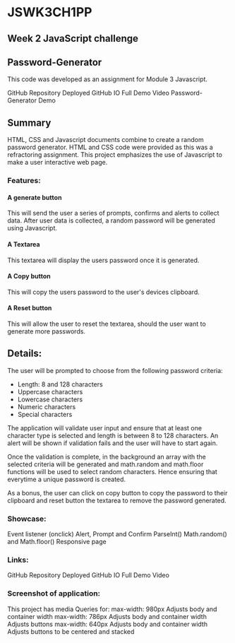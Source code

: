 # JSWK3CH1PP
## Week 2 JavaScript challenge
## Password-Generator

This code was developed as an assignment for Module 3 Javascript.

GitHub Repository
Deployed GitHub IO
Full Demo Video
Password-Generator Demo

## Summary
HTML, CSS and Javascript documents combine to create a random password generator. HTML and CSS code were provided as this was a refractoring assignment.
This project emphasizes the use of Javascript to make a user interactive web page.


### Features:
#### A generate button
This will send the user a series of prompts, confirms and alerts to collect data.
After user data is collected, a random password will be generated using Javascript.

#### A Textarea
This textarea will display the users password once it is generated.

#### A Copy button
This will copy the users password to the user's devices clipboard.

#### A Reset button
This will allow the user to reset the textarea, should the user want to generate more passwords.


## Details:
The user will be prompted to choose from the following password criteria: 
* Length: 8 and 128 characters
* Uppercase characters
* Lowercase characters
* Numeric characters
* Special characters

The application will validate user input and ensure that at least one character type is selected and length is between 8 to 128 characters.
An alert will be shown if validation fails and the user will have to start again.

Once the validation is complete, in the background an array with the selected criteria will be generated and math.random and math.floor functions will be used to select random characters.
Hence ensuring that everytime a unique password is created.

As a bonus, the user can click on copy button to copy the password to their clipboard and reset button the textarea to remove the password generated.


### Showcase:

Event listener (onclick)
Alert, Prompt and Confirm
ParseInt()
Math.random() and Math.floor()
Responsive page


### Links:
GitHub Repository
Deployed GitHub IO
Full Demo Video

### Screenshot of application:

This project has media Queries for:
max-width: 980px
Adjusts body and container width
max-width: 786px
Adjusts body and container width
Adjusts buttons
max-width: 640px
Adjusts body and container width
Adjusts buttons to be centered and stacked

